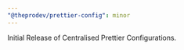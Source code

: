```yaml
---
"@theprodev/prettier-config": minor
---
```


Initial Release of Centralised Prettier Configurations.

